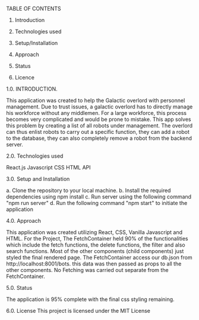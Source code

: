 TABLE OF CONTENTS

1.  Introduction 

2.  Technologies used

3.  Setup/Installation

4.  Approach

5.  Status

6.  Licence

1.0.    INTRODUCTION.

This application was created to help the Galactic overlord with personnel management. Due to trust issues, a galactic overlord has to directly manage his workforce without any middlemen. For a large workforce, this process becomes very complicated and would be prone to mistake. This app solves this problem by creating a list of all robots under management. The overlord can thus enlist robots to carry out a specific function, they can add a robot to the database, they can also completely remove a robot from the backend server.

2.0.    Technologies used

React.js
Javascript
CSS
HTML
API

3.0.    Setup and Installation

a.  Clone the repository to your local machine.
b.  Install the required dependencies using npm install
c.  Run server using the following command "npm run server"
d. Run the following command "npm start" to initiate the application

4.0.    Approach 

This application was created utilizing React, CSS, Vanilla Javascript and HTML. For the Project, The FetchContainer held 90% of the functionalities which include the fetch functions, the delete functions, the filter and also search functions. Most of the other components (child components) just styled the final rendered page. The FetchContainer access our db.json from http://localhost:8001/bots. this data was then passed as props to all the other components. No Fetching was carried out separate from the FetchContainer.

5.0.    Status 

The application is 95% complete with the final css styling remaining.

6.0.    License 
This project is licensed under the MIT License